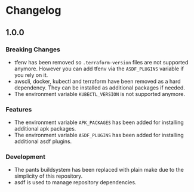 # Changelog

## 1.0.0

### Breaking Changes

- tfenv has been removed so `.terraform-version` files are not supported anymore. However you can add tfenv via the `ASDF_PLUGINS` variable if you rely on it.
- awscli, docker, kubectl and terraform have been removed as a hard dependency. They can be installed as additional packages if needed.
- The environment variable `KUBECTL_VERSION` is not supported anymore.

### Features

- The environment variable `APK_PACKAGES` has been added for installing additional apk packages.
- The environment variable `ASDF_PLUGINS` has been added for installing additional asdf plugins.

### Development

- The pants buildsystem has been replaced with plain make due to the simplicity of this repository.
- asdf is used to manage repository dependencies.

